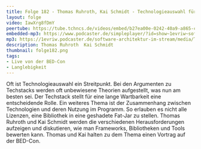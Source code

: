 ```yaml
---
title: Folge 182 - Thomas Ruhroth, Kai Schmidt - Technologieauswahl für wartbare Projekte - live von der BED-Con 
layout: folge
video: IawXrg8fDmY
peertube: https://tube.tchncs.de/videos/embed/b27ea00e-0242-40a9-a865-cf623e5232d2
embedded-mp3: https://www.podcaster.de/simpleplayer/?id=show~1evriw~software-architektur-im-stream~pod-cfc20d3dfc897d8f237792fbb4&v=1696010535
mp3: https://1evriw.podcaster.de/software-architektur-im-stream/media/Thomas_Ruhroth_Kai_Schmidt_Technologieauswahl_fuer_wartbare_Projekte.mp3
description: Thomas Ruhroth  Kai Schmidt
thumbnail: folge182.png
tags:
- Live von der BED-Con
- Langlebigkeit
---
```


Oft ist Technologieauswahl ein Streitpunkt. Bei den Argumenten zu
Techstacks werden oft unbewiesene Theorien aufgestellt, was nun am
besten sei. Der Techstack stellt für eine lange Wartbarkeit eine
entscheidende Rolle. Ein weiteres Thema ist der Zusammenhang zwischen
Technologien und deren Nutzung im Programm. So erlauben es nicht alle
Lizenzen, eine Bibliothek in eine geshadete Fat-Jar zu stellen. Thomas
Ruhroth und Kai Schmidt werden die verschiedenen Herausforderungen
aufzeigen und diskutieren, wie man Frameworks, Bibliotheken und Tools
bewerten kann. Thomas und Kai halten zu dem Thema einen Vortrag auf
der BED-Con.
